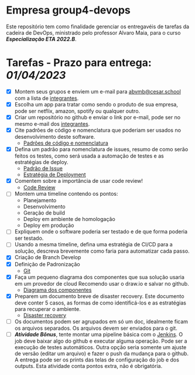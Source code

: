 # Empresa group4-devops

Este repositório tem como finalidade gerenciar os entregavéis de tarefas da cadeira de DevOps, ministrado pelo professor Alvaro Maia, para o curso ***Especialização ETA 2022.B***.

# Tarefas - Prazo para entrega: ***01/04/2023***
- [x] Montem seus grupos e enviem um e-mail para [abvmb@cesar.school](abvmb@cesar.school) com a lista de [integrantes](integrantes.md).
- [x] Escolha um app para tratar como sendo o produto de sua empresa, pode ser netflix, amazon, spotify ou qualquer outro.
- [x] Criar um repositório no github e enviar o link por e-mail, pode ser no mesmo e-mail dos [integrantes](integrantes.md).
- [x] Cite padrões de código e nomenclatura que poderiam ser usados no desenvolvimento deste software.
  - [Padrões de código e nomenclatura](padrao-de-projetos.md)
- [x] Defina um padrão para nomenclatura de issues, resumo de como serão feitos os testes, como será usada a automação de testes e as estratégias de deploy.
    - [Padrão de Issue](padroniozação-de-issues.md)
    - [Estratégia de Deployment](estrategia-de-deployment.md)  
- [x] Comentem sobre a importância de usar code review!
    - [Code Review](code-review.md)
- [ ] Montem uma timeline contendo os pontos:
  - Planejamento
  - Desenvolvimento
  - Geração de build
  - Deploy em ambiente de homologação
  - Deploy em produção
- [ ] Expliquem onde o software poderia ser testado e de que forma poderia ser testado.
- [ ] Usando a mesma timeline, defina uma estratégia de CI/CD para a solução, descreva brevemente como faria para automatizar cada passo.
- [x] Criação de Branch Develop
- [x] Definição de Padronização 
    - [Git](git.md)
- [x] Faça um pequeno diagrama dos componentes que sua solução usaria em um provedor de cloud Recomendo usar o draw.io e salvar no github. 
  - [Diagrama dos componentes](https://drive.google.com/file/d/1pMk84ukv0kH4RIXaeS4kBhf_eeUMh_RP/view?usp=sharing)
- [x] Preparem um documento breve de disaster recovery. Este documento deve conter 5 casos, as formas de como identificá-los e as estratégias para recuperar o ambiente.
  - [Disaster recovery](disaster-recovery)
- [ ] Os documentos podem ser agrupados em só um doc, idealmente ficam os arquivos separados. Os arquivos devem ser enviados para o git.
- [ ] ***Atividade Bônus***, tente montar uma pipeline básica com o [Jenkins](https://www.jenkins.io). O job deve baixar algo do github e executar alguma operação. Pode ser a execução de testes automáticos. Outra opção seria somente um ajuste de versão (editar um arquivo) e fazer o push da mudança para o github. A entrega pode ser os prints das telas de configuração do job e dos outputs. Esta atividade conta pontos extra, não é obrigatória. 
